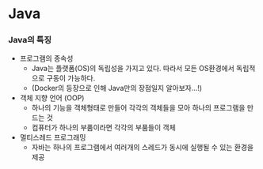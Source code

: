 # Java

### Java의 특징

-   프로그램의 종속성
    -   Java는 플랫폼(OS)의 독립성을 가지고 있다. 따라서 모든 OS환경에서 독립적으로 구동이 가능하다.
    -   (Docker의 등장으로 인해 Java만의 장점일지 알아보자...!)
-   객체 지향 언어 (OOP)
    -   하나의 기능을 객체형태로 만들어 각각의 객체들을 모아 하나의 프로그램을 만드는 것
    -   컴퓨터가 하나의 부품이라면 각각의 부품들이 객체
-   멀티스레드 프로그래밍
    -   자바는 하나의 프로그램에서 여러개의 스레드가 동시에 실행될 수 있는 환경을 제공
